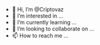 - 👋 Hi, I’m @Criptovaz
- 👀 I’m interested in ...
- 🌱 I’m currently learning ...
- 💞️ I’m looking to collaborate on ...
- 📫 How to reach me ...

<!---
Criptovaz/Criptovaz is a ✨ special ✨ repository because its `README.md` (this file) appears on your GitHub profile.
You can click the Preview link to take a look at your changes.
--->
